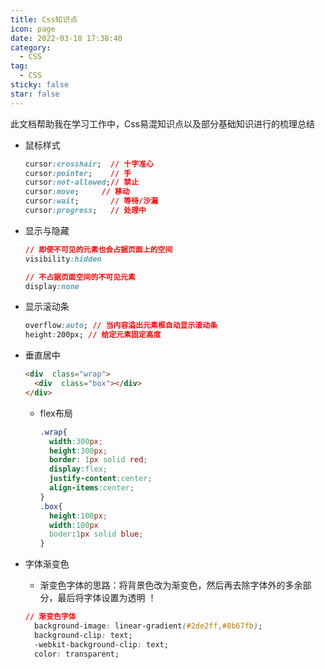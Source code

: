 ```yaml
---
title: Css知识点
icon: page
date: 2022-03-18 17:38:40
category:
  - CSS
tag:
  - CSS
sticky: false
star: false
---
```


此文档帮助我在学习工作中，Css易混知识点以及部分基础知识进行的梳理总结

<!-- more -->



- 鼠标样式

  ```css
  cursor:crosshair;  // 十字准心
  cursor:pointer;    // 手
  cursor:not-allowed;// 禁止
  cursor:move; 	   // 移动
  cursor:wait;       // 等待/沙漏
  cursor:progress;   // 处理中
  ```

  

- 显示与隐藏

  ```css
  // 即使不可见的元素也会占据页面上的空间
  visibility:hidden
  
  // 不占据页面空间的不可见元素
  display:none
  ```

  

- 显示滚动条

  ```css
  overflow:auto; // 当内容溢出元素框自动显示滚动条
  height:200px; // 给定元素固定高度
  ```

  

- 垂直居中

  ```html
  <div  class="wrap">
  	<div  class="box"></div>
  </div>
  ```

  - flex布局

    ```css
    .wrap{
      width:300px;
      height:300px;
      border: 1px solid red;
      display:flex;
      justify-content:center;
      align-items:center;
    }
    .box{
      height:100px;
      width:100px
      boder:1px solid blue;
    }
    ```

    

  

- 字体渐变色

  - 渐变色字体的思路：将背景色改为渐变色，然后再去除字体外的多余部分，最后将字体设置为透明 ！

  ```css
  // 渐变色字体
    background-image: linear-gradient(#2de2ff,#8b67fb);
    background-clip: text;
    -webkit-background-clip: text;
    color: transparent;
  ```

  